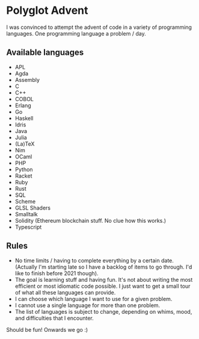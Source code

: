 # Polyglot Advent

I was convinced to attempt the advent of code in a variety of
programming languages. One programming language a problem / day.

## Available languages

 - APL
 - Agda
 - Assembly
 - C 
 - C++ 
 - COBOL
 - Erlang
 - Go 
 - Haskell 
 - Idris 
 - Java 
 - Julia 
 - (La)TeX
 - Nim
 - OCaml 
 - PHP
 - Python
 - Racket 
 - Ruby
 - Rust
 - SQL 
 - Scheme 
 - GLSL Shaders
 - Smalltalk 
 - Solidity (Ethereum blockchain stuff. No clue how this works.)
 - Typescript

## Rules

 - No time limits / having to complete everything by a certain
   date. (Actually I'm starting late so I have a backlog of items to
   go through. I'd like to finish before 2021 though).
 - The goal is learning stuff and having fun. It's not about writing the
   most efficient or most idiomatic code possible. I just want to get a
   small tour of what all these languages can provide.
 - I can choose which language I want to use for a given problem.
 - I cannot use a single language for more than one problem.
 - The list of languages is subject to change, depending on whims, mood,
   and difficulties that I encounter.

Should be fun! Onwards we go :)